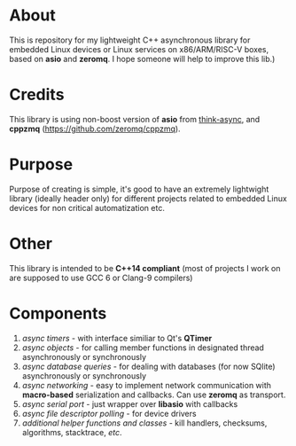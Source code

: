# About
This is repository for my lightweight C++ asynchronous library for embedded Linux devices or Linux services on x86/ARM/RISC-V boxes, based on **asio** and **zeromq**.
I hope someone will help to improve this lib.)
# Credits
This library is using non-boost version of **asio** from [think-async](https://think-async.com), and **cppzmq** (https://github.com/zeromq/cppzmq).

# Purpose
Purpose of creating is simple, it's good to have an extremely lightwight library (ideally header only) for different projects related to embedded Linux devices for non critical automatization etc.

# Other
This library is intended to be **C++14 compliant** (most of projects I work on are supposed to use GCC 6 or Clang-9 compilers)

# Components
1. *async timers* - with interface similiar to Qt's **QTimer**
2. *async objects* - for calling member functions in designated thread asynchronously or synchronously
3. *async database queries* - for dealing with databases (for now SQlite) asynchronously or synchronously
4. *async networking* - easy to implement network communication with **macro-based** serialization and callbacks. Can use **zeromq** as transport.
5. *async serial port* - just wrapper over **libasio** with callbacks
6. *async file descriptor polling* - for device drivers
7. *additional helper functions and classes* - kill handlers, checksums, algorithms, stacktrace, *etc*. 
